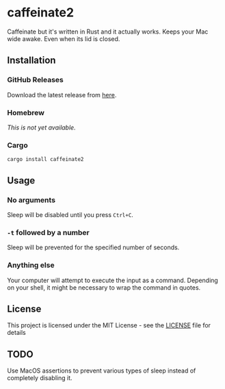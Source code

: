 # caffeinate2

Caffeinate but it's written in Rust and it actually works. Keeps your Mac wide awake. Even when its lid is closed.

## Installation

### GitHub Releases

Download the latest release from [here](https://github.com/randomblock1/caffeinate2/releases/latest).

### Homebrew

_This is not yet available._

### Cargo

`cargo install caffeinate2`

## Usage

### No arguments

Sleep will be disabled until you press `Ctrl+C`.

### `-t` followed by a number

Sleep will be prevented for the specified number of seconds.

### Anything else

Your computer will attempt to execute the input as a command. Depending on your shell, it might be necessary to wrap the command in quotes.

## License

This project is licensed under the MIT License - see the [LICENSE](LICENSE.txt) file for details

## TODO

Use MacOS assertions to prevent various types of sleep instead of completely disabling it.
